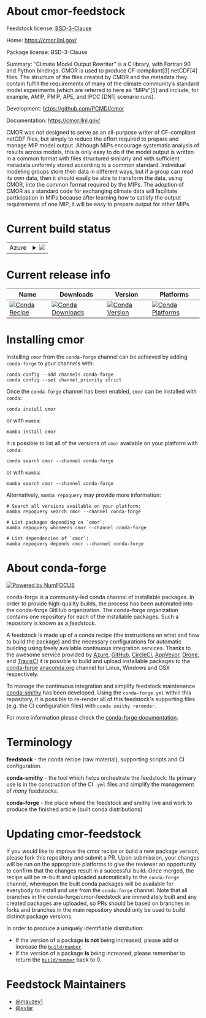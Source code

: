 About cmor-feedstock
====================

Feedstock license: [BSD-3-Clause](https://github.com/conda-forge/cmor-feedstock/blob/main/LICENSE.txt)

Home: https://cmor.llnl.gov/

Package license: BSD-3-Clause

Summary: “Climate Model Output Rewriter” is a C library, with  Fortran 90 and Python bindings. CMOR is used to produce CF-compliant[3] netCDF[4] files. The structure of the files created by CMOR and the metadata they contain fulfill the requirements of many of the climate community’s standard model experiments (which are referred to here as “MIPs”[5] and include, for example, AMIP, PMIP, APE, and IPCC [DN1] scenario runs).

Development: https://github.com/PCMDI/cmor

Documentation: https://cmor.llnl.gov/

CMOR was not designed to serve as an all-purpose writer of CF-compliant netCDF files,
but simply to reduce the effort required to prepare and manage MIP model output.
Although MIPs encourage systematic analysis of results across models, this is only easy
to do if the model output is written in a common format with files structured similarly
and with sufficient metadata uniformly stored according to a common standard.
Individual modeling groups store their data in different ways, but if a group can read
its own data, then it should easily be able to transform the data, using CMOR, into the
common format required by the MIPs. The adoption of CMOR as a standard code for exchanging
climate data will facilitate participation in MIPs because after learning how to satisfy
the output requirements of one MIP, it will be easy to prepare output for other MIPs.


Current build status
====================


<table>
    
  <tr>
    <td>Azure</td>
    <td>
      <details>
        <summary>
          <a href="https://dev.azure.com/conda-forge/feedstock-builds/_build/latest?definitionId=3821&branchName=main">
            <img src="https://dev.azure.com/conda-forge/feedstock-builds/_apis/build/status/cmor-feedstock?branchName=main">
          </a>
        </summary>
        <table>
          <thead><tr><th>Variant</th><th>Status</th></tr></thead>
          <tbody><tr>
              <td>linux_64_python3.10.____cpython</td>
              <td>
                <a href="https://dev.azure.com/conda-forge/feedstock-builds/_build/latest?definitionId=3821&branchName=main">
                  <img src="https://dev.azure.com/conda-forge/feedstock-builds/_apis/build/status/cmor-feedstock?branchName=main&jobName=linux&configuration=linux%20linux_64_python3.10.____cpython" alt="variant">
                </a>
              </td>
            </tr><tr>
              <td>linux_64_python3.11.____cpython</td>
              <td>
                <a href="https://dev.azure.com/conda-forge/feedstock-builds/_build/latest?definitionId=3821&branchName=main">
                  <img src="https://dev.azure.com/conda-forge/feedstock-builds/_apis/build/status/cmor-feedstock?branchName=main&jobName=linux&configuration=linux%20linux_64_python3.11.____cpython" alt="variant">
                </a>
              </td>
            </tr><tr>
              <td>linux_64_python3.12.____cpython</td>
              <td>
                <a href="https://dev.azure.com/conda-forge/feedstock-builds/_build/latest?definitionId=3821&branchName=main">
                  <img src="https://dev.azure.com/conda-forge/feedstock-builds/_apis/build/status/cmor-feedstock?branchName=main&jobName=linux&configuration=linux%20linux_64_python3.12.____cpython" alt="variant">
                </a>
              </td>
            </tr><tr>
              <td>linux_64_python3.13.____cp313</td>
              <td>
                <a href="https://dev.azure.com/conda-forge/feedstock-builds/_build/latest?definitionId=3821&branchName=main">
                  <img src="https://dev.azure.com/conda-forge/feedstock-builds/_apis/build/status/cmor-feedstock?branchName=main&jobName=linux&configuration=linux%20linux_64_python3.13.____cp313" alt="variant">
                </a>
              </td>
            </tr><tr>
              <td>linux_64_python3.14.____cp314</td>
              <td>
                <a href="https://dev.azure.com/conda-forge/feedstock-builds/_build/latest?definitionId=3821&branchName=main">
                  <img src="https://dev.azure.com/conda-forge/feedstock-builds/_apis/build/status/cmor-feedstock?branchName=main&jobName=linux&configuration=linux%20linux_64_python3.14.____cp314" alt="variant">
                </a>
              </td>
            </tr><tr>
              <td>osx_64_python3.10.____cpython</td>
              <td>
                <a href="https://dev.azure.com/conda-forge/feedstock-builds/_build/latest?definitionId=3821&branchName=main">
                  <img src="https://dev.azure.com/conda-forge/feedstock-builds/_apis/build/status/cmor-feedstock?branchName=main&jobName=osx&configuration=osx%20osx_64_python3.10.____cpython" alt="variant">
                </a>
              </td>
            </tr><tr>
              <td>osx_64_python3.11.____cpython</td>
              <td>
                <a href="https://dev.azure.com/conda-forge/feedstock-builds/_build/latest?definitionId=3821&branchName=main">
                  <img src="https://dev.azure.com/conda-forge/feedstock-builds/_apis/build/status/cmor-feedstock?branchName=main&jobName=osx&configuration=osx%20osx_64_python3.11.____cpython" alt="variant">
                </a>
              </td>
            </tr><tr>
              <td>osx_64_python3.12.____cpython</td>
              <td>
                <a href="https://dev.azure.com/conda-forge/feedstock-builds/_build/latest?definitionId=3821&branchName=main">
                  <img src="https://dev.azure.com/conda-forge/feedstock-builds/_apis/build/status/cmor-feedstock?branchName=main&jobName=osx&configuration=osx%20osx_64_python3.12.____cpython" alt="variant">
                </a>
              </td>
            </tr><tr>
              <td>osx_64_python3.13.____cp313</td>
              <td>
                <a href="https://dev.azure.com/conda-forge/feedstock-builds/_build/latest?definitionId=3821&branchName=main">
                  <img src="https://dev.azure.com/conda-forge/feedstock-builds/_apis/build/status/cmor-feedstock?branchName=main&jobName=osx&configuration=osx%20osx_64_python3.13.____cp313" alt="variant">
                </a>
              </td>
            </tr><tr>
              <td>osx_64_python3.14.____cp314</td>
              <td>
                <a href="https://dev.azure.com/conda-forge/feedstock-builds/_build/latest?definitionId=3821&branchName=main">
                  <img src="https://dev.azure.com/conda-forge/feedstock-builds/_apis/build/status/cmor-feedstock?branchName=main&jobName=osx&configuration=osx%20osx_64_python3.14.____cp314" alt="variant">
                </a>
              </td>
            </tr><tr>
              <td>osx_arm64_python3.10.____cpython</td>
              <td>
                <a href="https://dev.azure.com/conda-forge/feedstock-builds/_build/latest?definitionId=3821&branchName=main">
                  <img src="https://dev.azure.com/conda-forge/feedstock-builds/_apis/build/status/cmor-feedstock?branchName=main&jobName=osx&configuration=osx%20osx_arm64_python3.10.____cpython" alt="variant">
                </a>
              </td>
            </tr><tr>
              <td>osx_arm64_python3.11.____cpython</td>
              <td>
                <a href="https://dev.azure.com/conda-forge/feedstock-builds/_build/latest?definitionId=3821&branchName=main">
                  <img src="https://dev.azure.com/conda-forge/feedstock-builds/_apis/build/status/cmor-feedstock?branchName=main&jobName=osx&configuration=osx%20osx_arm64_python3.11.____cpython" alt="variant">
                </a>
              </td>
            </tr><tr>
              <td>osx_arm64_python3.12.____cpython</td>
              <td>
                <a href="https://dev.azure.com/conda-forge/feedstock-builds/_build/latest?definitionId=3821&branchName=main">
                  <img src="https://dev.azure.com/conda-forge/feedstock-builds/_apis/build/status/cmor-feedstock?branchName=main&jobName=osx&configuration=osx%20osx_arm64_python3.12.____cpython" alt="variant">
                </a>
              </td>
            </tr><tr>
              <td>osx_arm64_python3.13.____cp313</td>
              <td>
                <a href="https://dev.azure.com/conda-forge/feedstock-builds/_build/latest?definitionId=3821&branchName=main">
                  <img src="https://dev.azure.com/conda-forge/feedstock-builds/_apis/build/status/cmor-feedstock?branchName=main&jobName=osx&configuration=osx%20osx_arm64_python3.13.____cp313" alt="variant">
                </a>
              </td>
            </tr><tr>
              <td>osx_arm64_python3.14.____cp314</td>
              <td>
                <a href="https://dev.azure.com/conda-forge/feedstock-builds/_build/latest?definitionId=3821&branchName=main">
                  <img src="https://dev.azure.com/conda-forge/feedstock-builds/_apis/build/status/cmor-feedstock?branchName=main&jobName=osx&configuration=osx%20osx_arm64_python3.14.____cp314" alt="variant">
                </a>
              </td>
            </tr>
          </tbody>
        </table>
      </details>
    </td>
  </tr>
</table>

Current release info
====================

| Name | Downloads | Version | Platforms |
| --- | --- | --- | --- |
| [![Conda Recipe](https://img.shields.io/badge/recipe-cmor-green.svg)](https://anaconda.org/conda-forge/cmor) | [![Conda Downloads](https://img.shields.io/conda/dn/conda-forge/cmor.svg)](https://anaconda.org/conda-forge/cmor) | [![Conda Version](https://img.shields.io/conda/vn/conda-forge/cmor.svg)](https://anaconda.org/conda-forge/cmor) | [![Conda Platforms](https://img.shields.io/conda/pn/conda-forge/cmor.svg)](https://anaconda.org/conda-forge/cmor) |

Installing cmor
===============

Installing `cmor` from the `conda-forge` channel can be achieved by adding `conda-forge` to your channels with:

```
conda config --add channels conda-forge
conda config --set channel_priority strict
```

Once the `conda-forge` channel has been enabled, `cmor` can be installed with `conda`:

```
conda install cmor
```

or with `mamba`:

```
mamba install cmor
```

It is possible to list all of the versions of `cmor` available on your platform with `conda`:

```
conda search cmor --channel conda-forge
```

or with `mamba`:

```
mamba search cmor --channel conda-forge
```

Alternatively, `mamba repoquery` may provide more information:

```
# Search all versions available on your platform:
mamba repoquery search cmor --channel conda-forge

# List packages depending on `cmor`:
mamba repoquery whoneeds cmor --channel conda-forge

# List dependencies of `cmor`:
mamba repoquery depends cmor --channel conda-forge
```


About conda-forge
=================

[![Powered by
NumFOCUS](https://img.shields.io/badge/powered%20by-NumFOCUS-orange.svg?style=flat&colorA=E1523D&colorB=007D8A)](https://numfocus.org)

conda-forge is a community-led conda channel of installable packages.
In order to provide high-quality builds, the process has been automated into the
conda-forge GitHub organization. The conda-forge organization contains one repository
for each of the installable packages. Such a repository is known as a *feedstock*.

A feedstock is made up of a conda recipe (the instructions on what and how to build
the package) and the necessary configurations for automatic building using freely
available continuous integration services. Thanks to the awesome service provided by
[Azure](https://azure.microsoft.com/en-us/services/devops/), [GitHub](https://github.com/),
[CircleCI](https://circleci.com/), [AppVeyor](https://www.appveyor.com/),
[Drone](https://cloud.drone.io/welcome), and [TravisCI](https://travis-ci.com/)
it is possible to build and upload installable packages to the
[conda-forge](https://anaconda.org/conda-forge) [anaconda.org](https://anaconda.org/)
channel for Linux, Windows and OSX respectively.

To manage the continuous integration and simplify feedstock maintenance
[conda-smithy](https://github.com/conda-forge/conda-smithy) has been developed.
Using the ``conda-forge.yml`` within this repository, it is possible to re-render all of
this feedstock's supporting files (e.g. the CI configuration files) with ``conda smithy rerender``.

For more information please check the [conda-forge documentation](https://conda-forge.org/docs/).

Terminology
===========

**feedstock** - the conda recipe (raw material), supporting scripts and CI configuration.

**conda-smithy** - the tool which helps orchestrate the feedstock.
                   Its primary use is in the construction of the CI ``.yml`` files
                   and simplify the management of *many* feedstocks.

**conda-forge** - the place where the feedstock and smithy live and work to
                  produce the finished article (built conda distributions)


Updating cmor-feedstock
=======================

If you would like to improve the cmor recipe or build a new
package version, please fork this repository and submit a PR. Upon submission,
your changes will be run on the appropriate platforms to give the reviewer an
opportunity to confirm that the changes result in a successful build. Once
merged, the recipe will be re-built and uploaded automatically to the
`conda-forge` channel, whereupon the built conda packages will be available for
everybody to install and use from the `conda-forge` channel.
Note that all branches in the conda-forge/cmor-feedstock are
immediately built and any created packages are uploaded, so PRs should be based
on branches in forks and branches in the main repository should only be used to
build distinct package versions.

In order to produce a uniquely identifiable distribution:
 * If the version of a package **is not** being increased, please add or increase
   the [``build/number``](https://docs.conda.io/projects/conda-build/en/latest/resources/define-metadata.html#build-number-and-string).
 * If the version of a package **is** being increased, please remember to return
   the [``build/number``](https://docs.conda.io/projects/conda-build/en/latest/resources/define-metadata.html#build-number-and-string)
   back to 0.

Feedstock Maintainers
=====================

* [@mauzey1](https://github.com/mauzey1/)
* [@xylar](https://github.com/xylar/)

